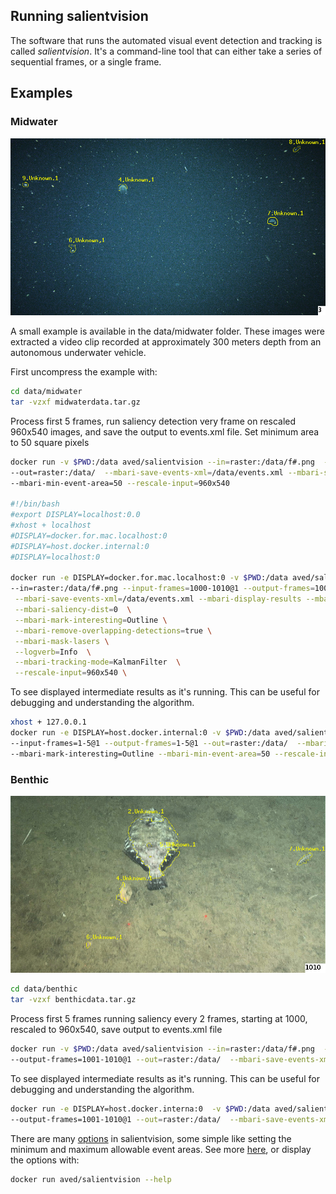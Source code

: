 ## Running salientvision

The software that runs the automated visual event detection and tracking is called *salientvision*.
It's a command-line tool that can either take a series of sequential frames, or a single frame.

 
## Examples


### Midwater 
![Midwater results](img/midwaterresults000003.jpg)

A small example is available in the data/midwater folder. These images were extracted a video clip recorded
at approximately 300 meters depth from an autonomous underwater vehicle.  

First uncompress the example with:
 
```bash 
cd data/midwater
tar -vzxf midwaterdata.tar.gz
```
Process first 5 frames, run saliency detection very frame on rescaled 960x540 images, and save the output to events.xml file.
Set minimum area to 50 square pixels
```bash 
docker run -v $PWD:/data aved/salientvision --in=raster:/data/f#.png  --input-frames=1-5@1 --output-frames=1-5@1 \
--out=raster:/data/  --mbari-save-events-xml=/data/events.xml --mbari-saliency-dist=1 --mbari-mark-interesting=Outline \
--mbari-min-event-area=50 --rescale-input=960x540 

#!/bin/bash
#export DISPLAY=localhost:0.0
#xhost + localhost
#DISPLAY=docker.for.mac.localhost:0
#DISPLAY=host.docker.internal:0
#DISPLAY=localhost:0

docker run -e DISPLAY=docker.for.mac.localhost:0 -v $PWD:/data aved/salientvision /usr/local/bin/salientvision \
--in=raster:/data/f#.png --input-frames=1000-1010@1 --output-frames=1000-1010@1 --out=raster:/data/  \
 --mbari-save-events-xml=/data/events.xml --mbari-display-results --mbari-save-output \
 --mbari-saliency-dist=0  \
 --mbari-mark-interesting=Outline \
 --mbari-remove-overlapping-detections=true \
 --mbari-mask-lasers \
 --logverb=Info  \
 --mbari-tracking-mode=KalmanFilter  \
 --rescale-input=960x540 \


```



To see displayed intermediate results as it's running. This can be useful for debugging and understanding the algorithm.
```bash 
xhost + 127.0.0.1
docker run -e DISPLAY=host.docker.internal:0 -v $PWD:/data aved/salientvision --in=raster:/data/f#.png \
--input-frames=1-5@1 --output-frames=1-5@1 --out=raster:/data/  --mbari-save-events-xml=/data/events.xml \
--mbari-mark-interesting=Outline --mbari-min-event-area=50 --rescale-input=960x540 --mbari-display-results --mbari-rescale-display=640x480
```
  
### Benthic

![Benthic results](img/benthicresults001010.jpg)
```bash 
cd data/benthic
tar -vzxf benthicdata.tar.gz
```
Process first 5 frames running saliency every 2 frames, starting at 1000, rescaled to 960x540,  save output to events.xml file 
```bash 
docker run -v $PWD:/data aved/salientvision --in=raster:/data/f#.png  --input-frames=1001-1010@1 \
--output-frames=1001-1010@1 --out=raster:/data/  --mbari-save-events-xml=/data/events.xml  --rescale-input=960x540
```

To see displayed intermediate results as it's running. This can be useful for debugging and understanding the algorithm.
```bash 
docker run -e DISPLAY=host.docker.interna:0  -v $PWD:/data aved/salientvision --in=raster:/data/f#.png  --input-frames=1001-1010@1 \
--output-frames=1001-1010@1 --out=raster:/data/  --mbari-save-events-xml=/data/events.xml -rescale-input=960x540
``` 

There are many [options](doc/SALIENTVISIONOPTS.md) in salientvision, some simple like setting the minimum and maximum allowable event areas.  See more [here](OPTIONS.md), or display the options with:

 ```bash 
docker run aved/salientvision --help
```
